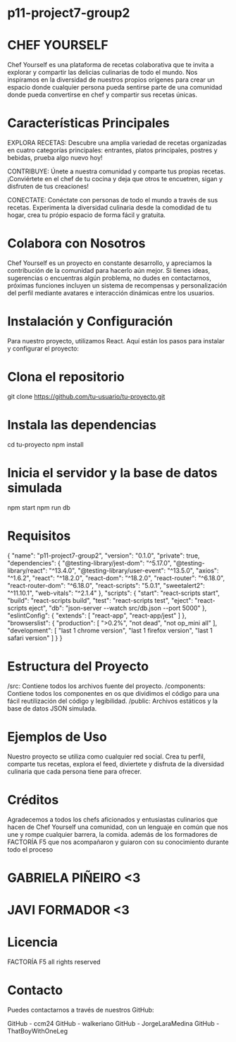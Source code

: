 
# p11-project7-group2

# CHEF YOURSELF

Chef Yourself es una plataforma de recetas colaborativa que te invita a explorar y compartir las delicias culinarias de todo el mundo. Nos inspiramos en la diversidad de nuestros 
propios orígenes para crear un espacio donde cualquier persona pueda sentirse parte de una comunidad donde pueda convertirse en chef y compartir sus recetas únicas.

# Características Principales

EXPLORA RECETAS: Descubre una amplia variedad de recetas organizadas en cuatro categorías principales: entrantes, platos principales, postres y bebidas, prueba algo nuevo hoy!

CONTRIBUYE: Únete a nuestra comunidad y comparte tus propias recetas. ¡Conviértete en el chef de tu cocina y deja que otros te encuetren, sigan y disfruten de tus creaciones!

CONECTATE: Conéctate con personas de todo el mundo a través de sus recetas. Experimenta la diversidad culinaria desde la comodidad de tu hogar, crea tu própio espacio de forma 
fácil y gratuita.

# Colabora con Nosotros
Chef Yourself es un proyecto en constante desarrollo, y apreciamos la contribución de la comunidad para hacerlo aún mejor. Si tienes ideas, sugerencias o encuentras algún problema, 
no dudes en contactarnos, próximas funciones incluyen un sistema de recompensas y personalización del perfil mediante avatares e interacción dinámicas entre los usuarios.

# Instalación y Configuración
Para nuestro proyecto, utilizamos React. Aquí están los pasos para instalar y configurar el proyecto:

# Clona el repositorio
git clone https://github.com/tu-usuario/tu-proyecto.git

# Instala las dependencias
cd tu-proyecto
npm install

# Inicia el servidor y la base de datos simulada
npm start
npm run db


# Requisitos

{
  "name": "p11-project7-group2",
  "version": "0.1.0",
  "private": true,
  "dependencies": {
    "@testing-library/jest-dom": "^5.17.0",
    "@testing-library/react": "^13.4.0",
    "@testing-library/user-event": "^13.5.0",
    "axios": "^1.6.2",
    "react": "^18.2.0",
    "react-dom": "^18.2.0",
    "react-router": "^6.18.0",
    "react-router-dom": "^6.18.0",
    "react-scripts": "5.0.1",
    "sweetalert2": "^11.10.1",
    "web-vitals": "^2.1.4"
  },
  "scripts": {
    "start": "react-scripts start",
    "build": "react-scripts build",
    "test": "react-scripts test",
    "eject": "react-scripts eject",
    "db": "json-server --watch src/db.json --port 5000"
  },
  "eslintConfig": {
    "extends": [
      "react-app",
      "react-app/jest"    ]
},
  "browserslist": {
    "production": [
      ">0.2%",
      "not dead",
      "not op_mini all"    ],
    "development": [
      "last 1 chrome version",
      "last 1 firefox version",
      "last 1 safari version"    ]
  }
}

# Estructura del Proyecto
/src: Contiene todos los archivos fuente del proyecto.
/components: Contiene todos los componentes en os que dividimos el código para una fácil reutilización del código y legibilidad.
/public: Archivos estáticos y la base de datos JSON simulada.


# Ejemplos de Uso
Nuestro proyecto se utiliza como cualquier red social. Crea tu perfil, comparte tus recetas, explora el feed, diviertete y disfruta de la diversidad culinaria que cada persona 
tiene para ofrecer.

# Créditos
Agradecemos a todos los chefs aficionados y entusiastas culinarios que hacen de Chef Yourself una comunidad, con un lenguaje en común que nos une y rompe cualquier barrera, la comida.
además de los formadores de FACTORÍA F5 que nos acompañaron y guiaron con su conocimiento durante todo el proceso
# GABRIELA PIÑEIRO  <3
# JAVI FORMADOR   <3

# Licencia
FACTORÍA F5 all rights reserved

# Contacto
Puedes contactarnos a través de nuestros GitHub:

GitHub - ccm24
GitHub - walkeriano
GitHub - JorgeLaraMedina
GitHub - ThatBoyWithOneLeg